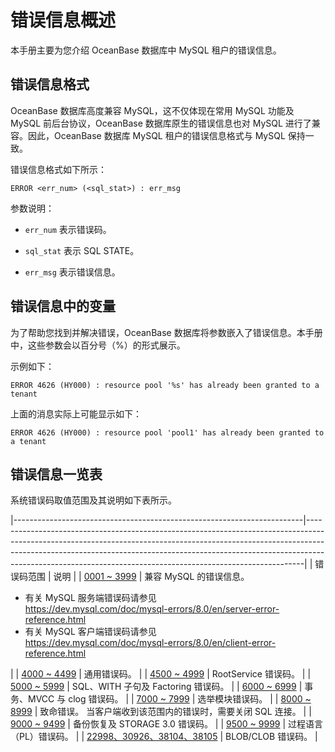 错误信息概述 
===========================

本手册主要为您介绍 OceanBase 数据库中 MySQL 租户的错误信息。

错误信息格式 
---------------------------

OceanBase 数据库高度兼容 MySQL，这不仅体现在常用 MySQL 功能及 MySQL 前后台协议，OceanBase 数据库原生的错误信息也对 MySQL 进行了兼容。因此，OceanBase 数据库 MySQL 租户的错误信息格式与 MySQL 保持一致。

错误信息格式如下所示：

```unknow
ERROR <err_num> (<sql_stat>) : err_msg
```



参数说明：

* `err_num` 表示错误码。

  

* `sql_stat` 表示 SQL STATE。

  

* `err_msg` 表示错误信息。

  




错误信息中的变量 
-----------------------------

为了帮助您找到并解决错误，OceanBase 数据库将参数嵌入了错误信息。本手册中，这些参数会以百分号（%）的形式展示。

示例如下：

```unknow
ERROR 4626 (HY000) : resource pool '%s' has already been granted to a tenant
```



上面的消息实际上可能显示如下：

```unknow
ERROR 4626 (HY000) : resource pool 'pool1' has already been granted to a tenant
```



错误信息一览表 
----------------------------

系统错误码取值范围及其说明如下表所示。


|------------------------------------------------------------------------|-----------------------------------------------------------------------------------------------------------------------------------------------------------------------------------------------------------------------------------------------------------------------------------------------------------------------|
| 错误码范围                                                                  | 说明                                                                                                                                                                                                                                                                                                                    |
| [0001 \~ 3999](../400.error-codes/200.0001-3999.md)            | 兼容 MySQL 的错误信息。<ul><li> 有关 MySQL 服务端错误码请参见<br> https://dev.mysql.com/doc/mysql-errors/8.0/en/server-error-reference.html  </li><li> 有关 MySQL 客户端错误码请参见<br> https://dev.mysql.com/doc/mysql-errors/8.0/en/client-error-reference.html </li></ul>
   |
| [4000 \~ 4499](../400.error-codes/300.4000-4499.md)            | 通用错误码。                                                                                                                                                                                                                                                                                                                |
| [4500 \~ 4999](../400.error-codes/400.4500-4999.md)            | RootService 错误码。                                                                                                                                                                                                                                                                                                      |
| [5000 \~ 5999](../400.error-codes/500.5000-5999.md)            | SQL、WITH 子句及 Factoring 错误码。                                                                                                                                                                                                                                                                                           |
| [6000 \~ 6999](../400.error-codes/600.6000-6999.md)            | 事务、MVCC 与 clog 错误码。                                                                                                                                                                                                                                                                                                   |
| [7000 \~ 7999](../400.error-codes/700.7000-7999.md)            | 选举模块错误码。                                                                                                                                                                                                                                                                                                              |
| [8000 \~ 8999](../400.error-codes/800.8000-8999.md)            | 致命错误。 当客户端收到该范围内的错误时，需要关闭 SQL 连接。                                                                                                                                                                                                                                                                     |
| [9000 \~ 9499](../400.error-codes/900.9000-9499.md)            | 备份恢复及 STORAGE 3.0 错误码。                                                                                                                                                                                                                                                                                                |
| [9500 \~ 9999](../400.error-codes/1000.9500-9999.md)            | 过程语言 （PL）错误码。                                                                                                                                                                                                                                                                                                         |
| [22998、30926、38104、38105](../400.error-codes/1100.22998-30926-38104-38105.md) | BLOB/CLOB 错误码。                                                                                                                                                                                                                                                                                                        |


